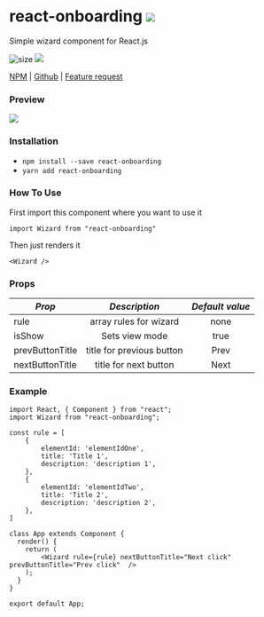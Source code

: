 # react-onboarding [![](https://img.shields.io/twitter/url/http/shields.io.svg?style=social?style=social)](https://github.com/ilyapasyuk/react-onboarding)
 
Simple wizard component for React.js

![size](https://img.shields.io/bundlephobia/min/react-onboarding.svg)
![](https://img.shields.io/npm/v/react-onboarding.svg?style=flat-square)

[NPM](https://www.npmjs.com/package/react-onboarding) |
[Github](https://github.com/ilyapasyuk/react-onboarding) |
[Feature request](https://github.com/ilyapasyuk/react-onboarding/issues/new)

### Preview
![](https://user-images.githubusercontent.com/5953765/50577446-28168500-0e39-11e9-9dfd-0a44a42d3268.gif)

### Installation

* `npm install --save react-onboarding`
* `yarn add react-onboarding`

### How To Use

First import this component where you want to use it

`import Wizard from "react-onboarding"`

Then just renders it

`<Wizard />`

### Props

|      _Prop_     |       _Description_       | _Default value_ |
| --------------- |   :-------------------:   | :-------------: |
| rule            |   array rules for wizard  |      none       |
| isShow          |    Sets view mode         |      true       |
| prevButtonTitle | title for previous button |      Prev       |
| nextButtonTitle | title for next button     |      Next       |

### Example


```
import React, { Component } from "react";
import Wizard from "react-onboarding";

const rule = [
    {
        elementId: 'elementIdOne',
        title: 'Title 1',
        description: 'description 1',
    },
    {
        elementId: 'elementIdTwo',
        title: 'Title 2',
        description: 'description 2',
    },
]

class App extends Component {
  render() {
    return (
        <Wizard rule={rule} nextButtonTitle="Next click" prevButtonTitle="Prev click"  />
    );
  }
}

export default App;
```
